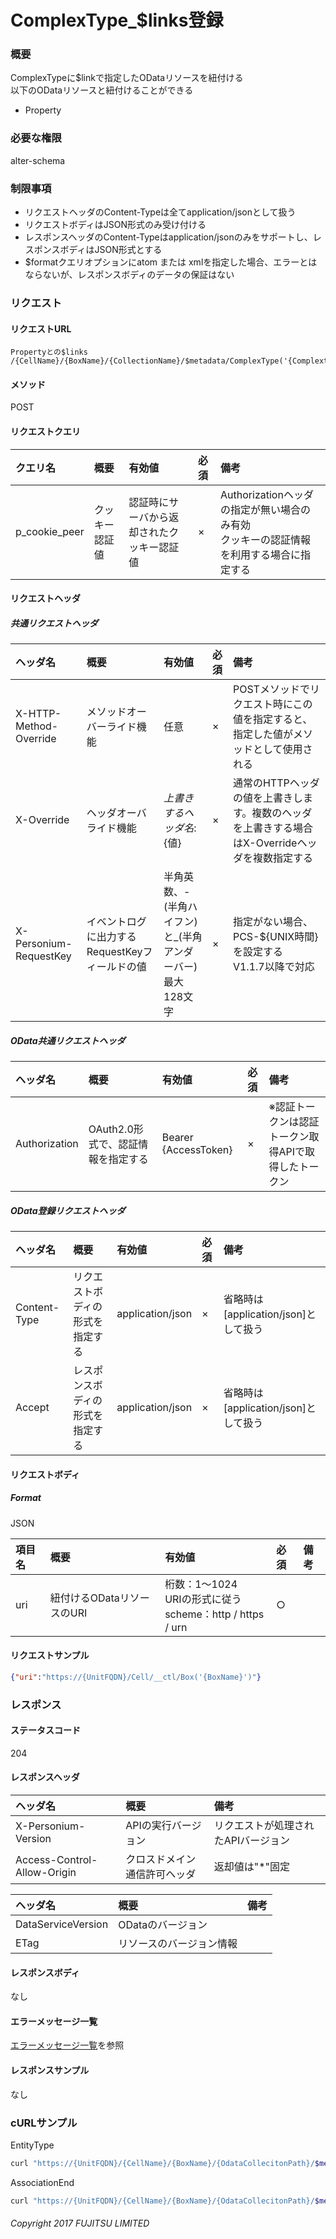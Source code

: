 # ComplexType_$links登録
### 概要
ComplexTypeに$linkで指定したODataリソースを紐付ける  
以下のODataリソースと紐付けることができる
* Property

### 必要な権限
alter-schema

### 制限事項
* リクエストヘッダのContent-Typeは全てapplication/jsonとして扱う
* リクエストボディはJSON形式のみ受け付ける
* レスポンスヘッダのContent-Typeはapplication/jsonのみをサポートし、レスポンスボディはJSON形式とする
* $formatクエリオプションにatom または xmlを指定した場合、エラーとはならないが、レスポンスボディのデータの保証はない


### リクエスト
#### リクエストURL
```
Propertyとの$links
/{CellName}/{BoxName}/{CollectionName}/$metadata/ComplexType('{ComplextypeName}')/$links/_Property
```
#### メソッド
POST

#### リクエストクエリ

|クエリ名|概要|有効値|必須|備考|
|:--|:--|:--|:--|:--|
|p_cookie_peer|クッキー認証値|認証時にサーバから返却されたクッキー認証値|×|Authorizationヘッダの指定が無い場合のみ有効<br>クッキーの認証情報を利用する場合に指定する|
#### リクエストヘッダ
##### 共通リクエストヘッダ

|ヘッダ名|概要|有効値|必須|備考|
|:--|:--|:--|:--|:--|
|X-HTTP-Method-Override|メソッドオーバーライド機能|任意|×|POSTメソッドでリクエスト時にこの値を指定すると、指定した値がメソッドとして使用される|
|X-Override|ヘッダオーバライド機能|${上書きするヘッダ名}:${値}|×|通常のHTTPヘッダの値を上書きします。複数のヘッダを上書きする場合はX-Overrideヘッダを複数指定する|
|X-Personium-RequestKey|イベントログに出力するRequestKeyフィールドの値|半角英数、-(半角ハイフン)と_(半角アンダーバー)<br>最大128文字|×|指定がない場合、PCS-${UNIX時間}を設定する<br>V1.1.7以降で対応|
##### OData共通リクエストヘッダ

|ヘッダ名|概要|有効値|必須|備考|
|:--|:--|:--|:--|:--|
|Authorization|OAuth2.0形式で、認証情報を指定する|Bearer {AccessToken}|×|※認証トークンは認証トークン取得APIで取得したトークン|
##### OData登録リクエストヘッダ

|ヘッダ名|概要|有効値|必須|備考|
|:--|:--|:--|:--|:--|
|Content-Type|リクエストボディの形式を指定する|application/json|×|省略時は[application/json]として扱う|
|Accept|レスポンスボディの形式を指定する|application/json|×|省略時は[application/json]として扱う|
#### リクエストボディ
##### Format
JSON

|項目名|概要|有効値|必須|備考|
|:--|:--|:--|:--|:--|
|uri|紐付けるODataリソースのURI|桁数：1&#65374;1024<br>URIの形式に従う<br>scheme：http / https / urn|○||

#### リクエストサンプル
```JSON
{"uri":"https://{UnitFQDN}/Cell/__ctl/Box('{BoxName}')"}
```


### レスポンス
#### ステータスコード
204
#### レスポンスヘッダ

|ヘッダ名|概要|備考|
|:--|:--|:--|
|X-Personium-Version|APIの実行バージョン|リクエストが処理されたAPIバージョン|
|Access-Control-Allow-Origin|クロスドメイン通信許可ヘッダ|返却値は"*"固定|


|ヘッダ名|概要|備考|
|:--|:--|:--|
|DataServiceVersion|ODataのバージョン||
|ETag|リソースのバージョン情報||

#### レスポンスボディ
なし

#### エラーメッセージ一覧
[エラーメッセージ一覧](004_Error_Messages.html)を参照

#### レスポンスサンプル
なし


### cURLサンプル
 EntityType
```sh
curl "https://{UnitFQDN}/{CellName}/{BoxName}/{OdataCollecitonPath}/$metadata/EntityType(Name='{EntityTypeName}')/$links/_AssociationEnd" -X POST -i -H 'Authorization: Bearer {AccessToken}' -H 'Accept: application/json' -d '{"uri": "https://{UnitFQDN}/{CellName}/{BoxName}/{OdataCollecitonPath}/$metadata/AssociationEnd(Name='assocName_link',_EntityType.Name=null)"}'
```
 AssociationEnd
```sh
curl "https://{UnitFQDN}/{CellName}/{BoxName}/{OdataCollecitonPath}/$metadata/AssociationEnd(Name='{AssociationEndName}2',_EntityType.Name=Entity)/$links/_AssociationEnd" -X POST -i -H 'Authorization: Bearer {AccessToken}' -H 'Accept: application/json' -d '{"uri": "https://{UnitFQDN}/{CellName}/{BoxName}/{OdataCollecitonPath}/$metadata/AssociationEnd(Name='{AssociationEndName}_link',_EntityType.Name=Entity2)"}'
```

###### Copyright 2017 FUJITSU LIMITED
